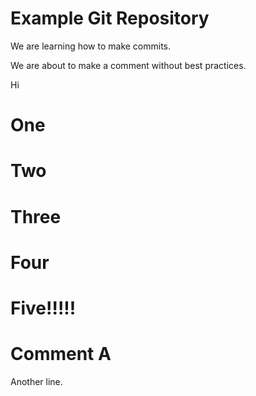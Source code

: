 # Example Git Repository

We are learning how to make commits.

We are about to make a comment without best practices.

Hi

# One
# Two
# Three
# Four
# Five!!!!!

# Comment A

Another line.

